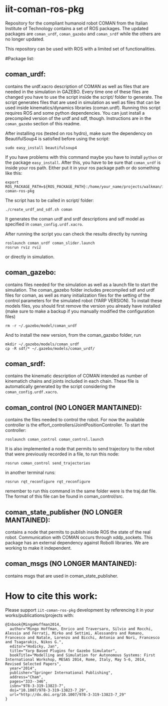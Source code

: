 iit-coman-ros-pkg
=================

Repository for the compliant humanoid robot COMAN from the Italian Institute of Technology contains a set of ROS packages. The updated packages are ```coman_urdf```, ```coman_gazebo``` and ```coman_srdf``` while the others are no longer updated.

This repository can be used with ROS with a limited set of functionalities. 

#Package list:

coman_urdf: 
-----------
contains the urdf.xacro description of COMAN as well as files that are needed in the simulation in GAZEBO. 
Every time one of these files are changed you have to use the script inside the script/ folder to generate. The script generates files that are used in simulation as well as files that can be used inside kinematics/dynamics libraries (coman.urdf). Running this script requires ROS and some python dependencies. You can just install a precompiled version of the urdf and sdf, though. Instructions are in the ```coman_gazebo``` section of this readme.

After installing ros (tested on ros hydro),  make sure the dependency on BeautifulSoup4 is satisfied before using the script:
```
sudo easy_install beautifulsoup4
```
If you have problems with this command maybe you have to install ```python``` or the package ```easy_install```.
After this, you have to be sure that ```coman_urdf``` is inside your ros path.
Either put it in your ros package path or do something like this:
```
export ROS_PACKAGE_PATH=${ROS_PACKAGE_PATH}:/home/your_name/projects/walkman/iit-coman-ros-pkg
```

The script has to be called in script/ folder:
```
./create_urdf_and_sdf.sh coman
```
It generates the coman urdf and srdf descriptions and sdf model as specified in ```coman_config.urdf.xacro```.

After running the script you can check the results directly by running
```
roslaunch coman_urdf coman_slider.launch
rosrun rviz rviz
```
or directly in simulation.


coman_gazebo:
-------------
contains files needed for the simulation as well as a launch file to start the simulation.
The coman_gazebo folder includes precompiled sdf and urdf files for coman, as well as many initialization files for the setting of the control parameters for the simulated robot (YARP VERSION).
To install these models files, you should first remove the version you already have installed (make sure to make a backup if you manually modified the configuration files)
```
rm -r ~/.gazebo/model/coman_urdf
```
And to install the new version, from the coman_gazebo folder, run
```
mkdir ~/.gazebo/models/coman_urdf
cp -R sdf/* ~/.gazebo/models/coman_urdf/
```

coman_srdf: 
-----------
contains the kinematic description of COMAN intended as number of kinematich chains and joints included in each chain. These file is automatically generated by the script considering the ```coman_config.urdf.xacro```.


coman_control (NO LONGER MANTAINED):
------------------------------------
contains the files needed to control the robot. For now the available controller is the effort_controllers/JointPositionController. 
To start the controller:
```
roslaunch coman_control coman_control.launch
```
It is also implemented a node that permits to send trajectory to the robot that were previously recorded in a file, 
to run this node:
```
rosrun coman_control send_trajectories
```
in another terminal runs:
```
rosrun rqt_reconfigure rqt_reconfigure
```
remember to run this command in the same folder were is the traj.dat file. The format of this file can be found in coman_control/src.

coman_state_publisher (NO LONGER MANTAINED):
--------------------------------------------
contains a node that permits to publish inside ROS the state of the real robot. Communication with COMAN occurs 
through xddp_sockets. This package has an external dependency against Robolli libraries. 
We are working to make it independent. 

coman_msgs (NO LONGER MANTAINED): 
---------------------------------
contains msgs that are used in coman_state_publisher.

How to cite this work:
======================
Please support ```iit-coman-ros-pkg``` development by referencing it in your works/publications/projects with:
```
@Inbook{MingoHoffman2014,
  author="Mingo Hoffman, Enrico and Traversaro, Silvio and Rocchi, Alessio and Ferrati, Mirko and Settimi, Alessandro and Romano, Francesco and Natale, Lorenzo and Bicchi, Antonio and Nori, Francesco and Tsagarakis, Nikos G.",
  editor="Hodicky, Jan",
  title="Yarp Based Plugins for Gazebo Simulator",
  bookTitle="Modelling and Simulation for Autonomous Systems: First International Workshop, MESAS 2014, Rome, Italy, May 5-6, 2014, Revised Selected Papers",
  year="2014",
  publisher="Springer International Publishing",
  address="Cham",
  pages="333--346",
  isbn="978-3-319-13823-7",
  doi="10.1007/978-3-319-13823-7_29",
  url="http://dx.doi.org/10.1007/978-3-319-13823-7_29"
}
```

